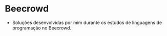 # Beecrowd

- Soluções desenvolvidas por mim durante os estudos de linguagens de programação no Beecrowd.
